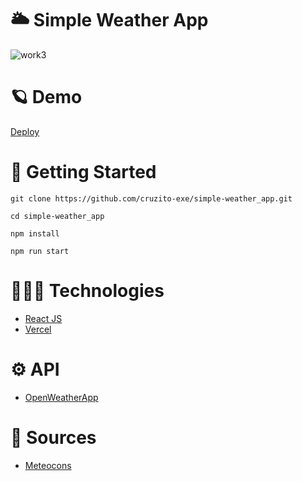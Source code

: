 # 🌥️ Simple Weather App

![work3](https://github.com/cruzito-rar/simple-weather_app/assets/54298536/a819a422-4f72-43cd-af61-112183107e90)

# 🪐 Demo

[Deploy](https://simple-weather-app-cruzito-exe.vercel.app/)

# 🏴 Getting Started

```
git clone https://github.com/cruzito-exe/simple-weather_app.git
```
```
cd simple-weather_app
```
```
npm install
```
```
npm run start
```

# 🧑🏻‍💻 Technologies

- [React JS](https://reactjs.org/)
- [Vercel](https://vercel.com/dashboard)

# ⚙️ API

- [OpenWeatherApp](https://openweathermap.org/)

# 🔨 Sources

- [Meteocons](https://bas.dev/work/meteocons)
